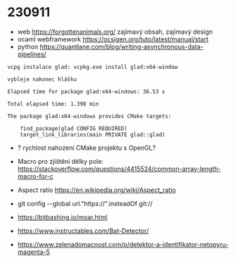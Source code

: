 # 230911

- web https://forgottenanimals.org/ zajímavý obsah, zajímavý design
- ocaml webframework https://ocsigen.org/tuto/latest/manual/start
- python https://quantlane.com/blog/writing-asynchronous-data-pipelines/

```shell
vcpg instalace glad: vcpkg.exe install glad:x64-window

vybleje nakonec hlášku

Elapsed time for package glad:x64-windows: 36.53 s

Total elapsed time: 1.398 min

The package glad:x64-windows provides CMake targets:

    find_package(glad CONFIG REQUIRED)
    target_link_libraries(main PRIVATE glad::glad)
```

- ? rychlost nahození CMake projektu s OpenGL?

- Macro pro zjištění délky pole: https://stackoverflow.com/questions/4415524/common-array-length-macro-for-c

- Aspect ratio https://en.wikipedia.org/wiki/Aspect_ratio

- git config --global url."https://".insteadOf git://

- https://bitbashing.io/moar.html
- https://www.instructables.com/Bat-Detector/
- https://www.zelenadomacnost.com/p/detektor-a-identifikator-netopyru-magenta-5